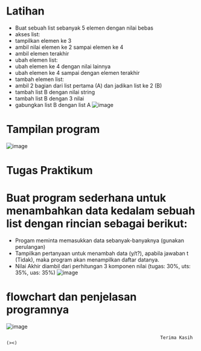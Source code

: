 # Latihan

- Buat sebuah list sebanyak 5 elemen dengan nilai bebas
- akses list:
- tampilkan elemen ke 3
- ambil nilai elemen ke 2 sampai elemen ke 4
- ambil elemen terakhir
- ubah elemen list:
- ubah elemen ke 4 dengan nilai lainnya
- ubah elemen ke 4 sampai dengan elemen terakhir
- tambah elemen list:
- ambil 2 bagian dari list pertama (A) dan jadikan list ke 2 (B)
- tambah list B dengan nilai string
- tambah list B dengan 3 nilai
- gabungkan list B dengan list A
![image](https://user-images.githubusercontent.com/115977033/203209056-61c99288-7882-454d-8fca-cb2b4d9f2856.png)


# Tampilan program
![image](https://user-images.githubusercontent.com/115977033/203209115-58c55b92-3873-4938-a53f-7ce3223e7d8d.png)


# Tugas Praktikum

# Buat program sederhana untuk menambahkan data kedalam sebuah list dengan rincian sebagai berikut:

- Progam meminta memasukkan data sebanyak-banyaknya (gunakan perulangan)
- Tampilkan pertanyaan untuk menambah data (y/t?), apabila jawaban t (Tidak), maka program akan menampilkan daftar datanya. 
- Nilai Akhir diambil dari perhitungan 3 komponen nilai (tugas: 30%, uts: 35%, uas: 35%)
![image](https://user-images.githubusercontent.com/115977033/203209195-6772ca58-ba48-4340-a084-53a3918a676d.png)




# flowchart dan penjelasan programnya
![image](https://user-images.githubusercontent.com/115977033/203209425-ec966683-55ef-4f35-ba87-9fb81c1d5f14.png)


                                                             
                                                             
                                                             Terima Kasih (><)
